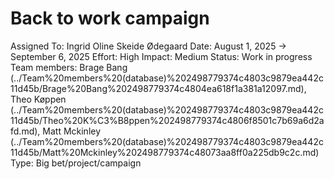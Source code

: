 # Back to work campaign

Assigned To: Ingrid Oline Skeide Ødegaard
Date: August 1, 2025 → September 6, 2025
Effort: High
Impact: Medium
Status: Work in progress
Team members: Brage Bang (../Team%20members%20(database)%202498779374c4803c9879ea442c11d45b/Brage%20Bang%202498779374c4804ea618f1a381a12097.md), Theo Køppen (../Team%20members%20(database)%202498779374c4803c9879ea442c11d45b/Theo%20K%C3%B8ppen%202498779374c4806f8501c7b69a6d2afd.md), Matt Mckinley (../Team%20members%20(database)%202498779374c4803c9879ea442c11d45b/Matt%20Mckinley%202498779374c48073aa8ff0a225db9c2c.md)
Type: Big bet/project/campaign